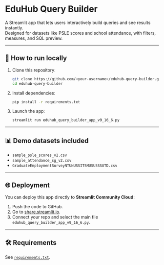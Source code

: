 # EduHub Query Builder

A Streamlit app that lets users interactively build queries and see results instantly.  
Designed for datasets like PSLE scores and school attendance, with filters, measures, and SQL preview.

---

## 🚀 How to run locally

1. Clone this repository:
   ```bash
   git clone https://github.com/<your-username>/eduhub-query-builder.git
   cd eduhub-query-builder
   ```

2. Install dependencies:
   ```bash
   pip install -r requirements.txt
   ```

3. Launch the app:
   ```bash
   streamlit run eduhub_query_builder_app_v9_16_6.py
   ```

---

## 📊 Demo datasets included
- `sample_psle_scores_v2.csv`  
- `sample_attendance_sg_v2.csv`
- `GraduateEmploymentSurveyNTUNUSSITSMUSUSSSUTD.csv`

---

## 🌐 Deployment
You can deploy this app directly to **Streamlit Community Cloud**:
1. Push the code to GitHub.
2. Go to [share.streamlit.io](https://share.streamlit.io).
3. Connect your repo and select the main file `eduhub_query_builder_app_v9_16_6.py`.

---

## 🛠 Requirements
See [`requirements.txt`](requirements.txt).
